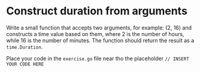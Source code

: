 # Construct duration from arguments

Write a small function that accepts two arguments, for example: (2, 16) and constructs a time value based on them, where 2 is the number of hours, while 16 is the number of minutes. The function should return the result as a `time.Duration`.

Place your code in the `exercise.go` file near tho the placeholder `// INSERT YOUR CODE HERE`
